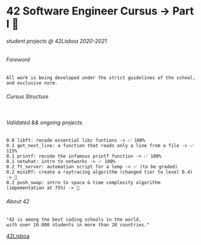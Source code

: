# 42 Software Engineer Cursus -> Part I 🔬
###### student projects @ 42Lisboa 2020-2021

###### Foreword

```
All work is being developed under the strict guidelines of the school, and exclusive norm.  
```
###### Cursus Structure

![]()

###### Validated && ongoing projects

```
0.0 libft: recode essential libc funtions -> ✅ 100%
0.1 get_next_line: a function that reads only a line from a file -> ✅ 115%
0.1 printf: recode the infamous printf function -> ✅ 100%
0.1 netwhat: intro to networks -> ✅ 100%
0.2 ft_server: automation script for a lemp -> ✅ (to be graded)
0.2 miniRT: create a raytracing algorithm (changed tier to level 0.4) -> 🚀
0.2 push_swap: intro to space & time complexity algorithm (impementation at 75%) -> 🚀
```

###### About 42

```
"42 is among the best coding schools in the world,  
with over 10.000 students in more than 20 countries."
```
[42Lisboa](https://www.42lisboa.com/en/)


